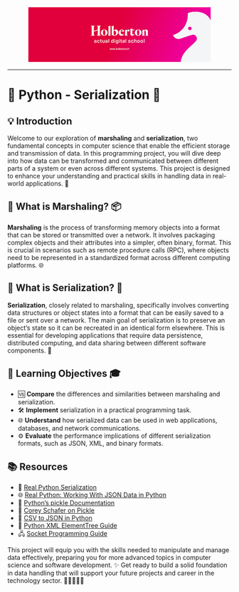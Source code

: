 <div align="center"><img src="https://github.com/ksyv/holbertonschool-web_front_end/blob/main/baniere_holberton.png"></div>

---
# 🐍 Python - Serialization 🚀

## 💡 Introduction

Welcome to our exploration of **marshaling** and **serialization**, two fundamental concepts in computer science that enable the efficient storage and transmission of data. In this programming project, you will dive deep into how data can be transformed and communicated between different parts of a system or even across different systems. This project is designed to enhance your understanding and practical skills in handling data in real-world applications. 🌟

## 🔄 What is Marshaling? 📦

**Marshaling** is the process of transforming memory objects into a format that can be stored or transmitted over a network. It involves packaging complex objects and their attributes into a simpler, often binary, format. This is crucial in scenarios such as remote procedure calls (RPC), where objects need to be represented in a standardized format across different computing platforms. 🌐

## 💾 What is Serialization? 📝

**Serialization**, closely related to marshaling, specifically involves converting data structures or object states into a format that can be easily saved to a file or sent over a network. The main goal of serialization is to preserve an object’s state so it can be recreated in an identical form elsewhere. This is essential for developing applications that require data persistence, distributed computing, and data sharing between different software components. 🔗

## 🎯 Learning Objectives 🎓

- 🆚 **Compare** the differences and similarities between marshaling and serialization.
- 🛠️ **Implement** serialization in a practical programming task.
- 🌐 **Understand** how serialized data can be used in web applications, databases, and network communications.
- ⚙️ **Evaluate** the performance implications of different serialization formats, such as JSON, XML, and binary formats.

## 📚 Resources

- 📖 [Real Python Serialization](https://realpython.com/serialization-in-python/)
- 🌐 [Real Python: Working With JSON Data in Python](https://realpython.com/python-json/)
- 🐍 [Python’s pickle Documentation](https://docs.python.org/3/library/pickle.html)
- 🎥 [Corey Schafer on Pickle](https://www.youtube.com/watch?v=2Tw39kZIbhs&ab_channel=sentdex)
- 🔄 [CSV to JSON in Python](https://realpython.com/python-json/)
- 📜 [Python XML ElementTree Guide](https://docs.python.org/3/library/xml.etree.elementtree.html)
- 🖧 [Socket Programming Guide](https://docs.python.org/3/library/socket.html)

This project will equip you with the skills needed to manipulate and manage data effectively, preparing you for more advanced topics in computer science and software development. ✨ Get ready to build a solid foundation in data handling that will support your future projects and career in the technology sector. 🔧👩‍💻👨‍💻

